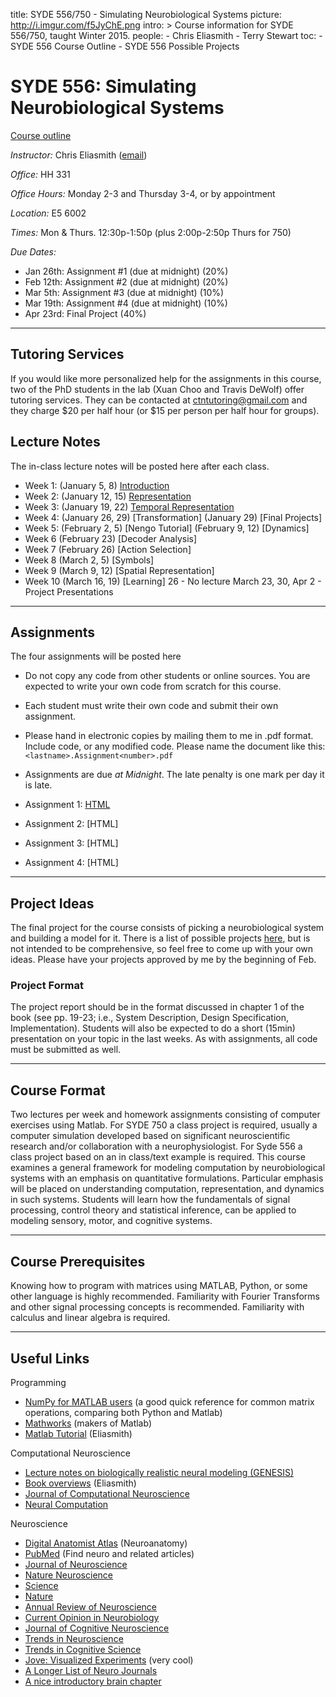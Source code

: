 title: SYDE 556/750 - Simulating Neurobiological Systems
picture: http://i.imgur.com/f5JyChE.png
intro: >
    Course information for SYDE 556/750, taught Winter 2015.
people:
    - Chris Eliasmith
    - Terry Stewart
toc:
    - SYDE 556 Course Outline
    - SYDE 556 Possible Projects

#  SYDE 556: Simulating Neurobiological Systems

[Course outline](/research/syde-750/syde-556-course-outline.html)

_Instructor:_ Chris Eliasmith ([email](mailto:celiasmith@uwaterloo.ca))

_Office:_ HH 331

_Office Hours:_ Monday 2-3 and Thursday 3-4, or by appointment

_Location:_ E5 6002

_Times:_ Mon & Thurs. 12:30p-1:50p (plus 2:00p-2:50p Thurs for 750)

_Due Dates:_ 

 * Jan 26th: Assignment #1 (due at midnight) (20%)
 * Feb 12th: Assignment #2 (due at midnight) (20%) 
 * Mar 5th: Assignment #3 (due at midnight) (10%)
 * Mar 19th: Assignment #4 (due at midnight) (10%)
 * Apr 23rd: Final Project (40%)


* * *

## Tutoring Services

If you would like more personalized help for the assignments in this course, 
two of the PhD students in the lab (Xuan Choo and Travis DeWolf) offer tutoring 
services.  They can be contacted at [ctntutoring@gmail.com](mailto:ctntutoring@gmail.com)
and they charge \$20 per half hour (or \$15 per person per half hour for groups).

## Lecture Notes

The in-class lecture notes will be posted here after each class.

 * Week 1: (January 5, 8) [Introduction](http://nbviewer.ipython.org/github/celiasmith/syde556/blob/master/SYDE%20556%20Lecture%201%20Introduction.ipynb)
 * Week 2: (January 12, 15) [Representation](http://nbviewer.ipython.org/github/celiasmith/syde556/blob/master/SYDE%20556%20Lecture%202%20Representation.ipynb)
 * Week 3: (January 19, 22) [Temporal Representation](http://nbviewer.ipython.org/github/celiasmith/syde556/blob/master/SYDE%20556%20Lecture%203%20Temporal%20Representation.ipynb)
 * Week 4: (January 26, 29) [Transformation] (January 29) [Final Projects]
* Week 5: (February 2, 5) [Nengo Tutorial]
 (February 9, 12) [Dynamics]
* Week 6 (February 23) [Decoder Analysis]
* Week 7 (February 26) [Action Selection]
* Week 8 (March 2, 5) [Symbols]
* Week 9 (March 9, 12) [Spatial Representation]
* Week 10 (March 16, 19) [Learning]
26 - No lecture
March 23, 30, Apr 2 - Project Presentations
* * *

##  Assignments

The four assignments will be posted here 

 * Do not copy any code from other students or online sources.  You are expected to write your own code from scratch for this course.
 * Each student must write their own code and submit their own assignment.
 * Please hand in electronic copies by mailing them to me in .pdf format. Include code, or any modified code. Please name the document like this: `<lastname>.Assignment<number>.pdf`
 * Assignments are due _at Midnight_.  The late penalty is one mark per day it is late.

  * Assignment 1: [HTML](http://nbviewer.ipython.org/github/celiasmith/syde556/blob/master/Assignment%201.ipynb)
  * Assignment 2: [HTML] 
  * Assignment 3: [HTML]
  * Assignment 4: [HTML]
  
* * *

## Project Ideas

The final project for the course consists of picking a neurobiological system and
building a model for it.  There is a list of possible projects [here](/research/syde-750/syde-556-possible-projects.html),
but is not intended to be comprehensive, so feel free to come up with your own ideas.
Please have your projects approved by me by the beginning of Feb.

### Project Format

The project report should be in the format discussed in chapter 1 of the book
(see pp. 19-23; i.e., System Description, Design Specification,
Implementation). Students will also be expected to do a short (15min)
presentation on your topic in the last weeks. As with assignments, all code
must be submitted as well.

* * *

## Course Format

Two lectures per week and homework assignments consisting of computer
exercises using Matlab. For SYDE 750 a class project is required, usually a
computer simulation developed based on significant neuroscientific research
and/or collaboration with a neurophysiologist. For Syde 556 a class project
based on an in class/text example is required. This course examines a general
framework for modeling computation by neurobiological systems with an emphasis
on quantitative formulations. Particular emphasis will be placed on
understanding computation, representation, and dynamics in such systems.
Students will learn how the fundamentals of signal processing, control theory
and statistical inference, can be applied to modeling sensory, motor, and
cognitive systems.

* * *

## Course Prerequisites

Knowing how to program with matrices using MATLAB, Python, or some other language is highly 
recommended. Familiarity with Fourier Transforms and other signal processing concepts is recommended.
Familiarity with calculus and linear algebra is required.

* * *

## Useful Links

Programming

* [NumPy for MATLAB users](http://wiki.scipy.org/NumPy_for_Matlab_Users) (a good quick reference for common matrix operations, comparing both Python and Matlab)
* [Mathworks](http://www.mathworks.com/) (makers of Matlab)
* [Matlab Tutorial](NEFcourse/matlabTutorial) (Eliasmith)

Computational Neuroscience

* [Lecture notes on biologically realistic neural modeling (GENESIS) ](http://www.genesis-sim.org/GENESIS/)
* [Book overviews](NEFcourse/bookComments) (Eliasmith)
* [Journal of Computational Neuroscience](http://webdev.uwaterloo.ca/ejournals/stats?ejournal_id=7213&navbar=uw&navbase=tug.lib.uwaterloo.ca)
* [Neural Computation](http://webdev.uwaterloo.ca/ejournals/stats?ejournal_id=4796&navbar=uw&navbase=tug.lib.uwaterloo.ca)

Neuroscience

* [Digital Anatomist Atlas](http://www9.biostr.washington.edu/da.html) (Neuroanatomy)
* [PubMed](http://www.ncbi.nlm.nih.gov/entrez/query.fcgi) (Find neuro and related articles)
* [Journal of Neuroscience](http://webdev.uwaterloo.ca/ejournals/stats?ejournal_id=3870&navbar=uw&navbase=tug.lib.uwaterloo.ca)
* [Nature Neuroscience](http://webdev.uwaterloo.ca/ejournals/stats?ejournal_id=9650&navbar=uw&navbase=tug.lib.uwaterloo.ca)
* [Science](http://webdev.uwaterloo.ca/ejournals/stats?ejournal_id=7892&navbar=uw&navbase=tug.lib.uwaterloo.ca)
* [Nature](http://webdev.uwaterloo.ca/ejournals/stats?ejournal_id=7884&navbar=uw&navbase=tug.lib.uwaterloo.ca)
* [Annual Review of Neuroscience](http://webdev.uwaterloo.ca/ejournals/stats?ejournal_id=386&navbar=uw&navbase=tug.lib.uwaterloo.ca)
* [Current Opinion in Neurobiology](http://webdev.uwaterloo.ca/ejournals/stats?ejournal_id=1627&navbar=uw&navbase=tug.lib.uwaterloo.ca)
* [Journal of Cognitive Neuroscience](http://webdev.uwaterloo.ca/ejournals/stats?ejournal_id=3419&navbar=uw&navbase=tug.lib.uwaterloo.ca)
* [Trends in Neuroscience](http://webdev.uwaterloo.ca/ejournals/stats?ejournal_id=6271&navbar=uw&navbase=tug.lib.uwaterloo.ca)
* [Trends in Cognitive Science](http://webdev.uwaterloo.ca/ejournals/stats?ejournal_id=6264&navbar=uw&navbase=tug.lib.uwaterloo.ca)
* [Jove: Visualized Experiments](http://www.jove.com/index/browse.stp?Tag=Neuroscience&sn=BID21) (very cool)
* [A Longer List of Neuro Journals](http://thalamus.wustl.edu/journals.html)
* [A nice introductory brain chapter](http://williamcalvin.com/bk7/bk7ch6.htm)
